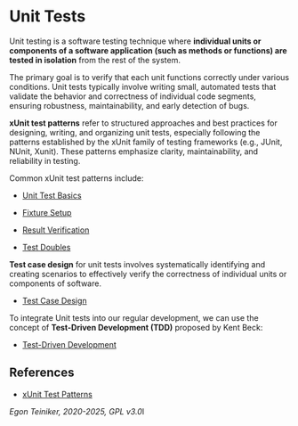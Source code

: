 # Unit Tests 

Unit testing is a software testing technique where **individual units or components of 
a software application (such as methods or functions) are tested in isolation** from 
the rest of the system. 

The primary goal is to verify that each unit functions correctly under various 
conditions. Unit tests typically involve writing small, automated tests 
that validate the behavior and correctness of individual code segments, ensuring 
robustness, maintainability, and early detection of bugs.


**xUnit test patterns** refer to structured approaches and best practices for designing, 
writing, and organizing unit tests, especially following the patterns established by 
the xUnit family of testing frameworks (e.g., JUnit, NUnit, Xunit). 
These patterns emphasize clarity, maintainability, and reliability in testing.

Common xUnit test patterns include:

* [Unit Test Basics](basics/)

* [Fixture Setup](fixture/)

* [Result Verification](verification/)

* [Test Doubles](doubles/)


**Test case design** for unit tests involves systematically identifying and creating 
scenarios to effectively verify the correctness of individual units or components 
of software. 

* [Test Case Design](test_case_design/)


To integrate Unit tests into our regular development, we can use the concept of 
**Test-Driven Development (TDD)** proposed by Kent Beck:

* [Test-Driven Development](test-driven-development/)


## References

* [xUnit Test Patterns](http://xunitpatterns.com/index.html)

*Egon Teiniker, 2020-2025, GPL v3.0*l
